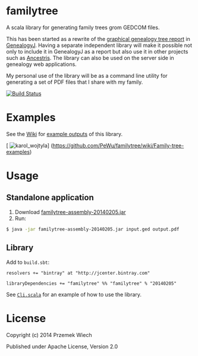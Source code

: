 familytree
==========

A scala library for generating family trees grom GEDCOM files.

This has been started as a rewrite of the [graphical genealogy tree report](http://genj.sourceforge.net/wiki/en/reports/graphicaltree) in [GenealogyJ](http://genj.sourceforge.net/). Having a separate independent library will make it possible not only to include it in GenealogyJ as a report but also use it in other projects such as [Ancestris](http://www.ancestris.org/). The library can also be used on the server side in genealogy web applications.

My personal use of the library will be as a command line utility for generating a set of PDF files that I share with my family.

[![Build Status](https://secure.travis-ci.org/PeWu/familytree.png)](http://travis-ci.org/PeWu/familytree)

Examples
========

See the [Wiki](https://github.com/PeWu/familytree/wiki/Family-tree-examples) for [example outputs](https://github.com/PeWu/familytree/wiki/Family-tree-examples) of this library.

[
![karol_wojtyla](http://imageshack.com/a/img577/3361/f89c.png)]
(https://github.com/PeWu/familytree/wiki/Family-tree-examples)

Usage
=====

Standalone application
----------------------

1. Download [familytree-assembly-20140205.jar](http://dl.bintray.com/pewu/maven/familytree/familytree_2.10/20140205/familytree-assembly-20140205.jar)
2. Run:
```sh
$ java -jar familytree-assembly-20140205.jar input.ged output.pdf
```

Library
-------

Add to `build.sbt`:

    resolvers += "bintray" at "http://jcenter.bintray.com"

    libraryDependencies += "familytree" %% "familytree" % "20140205"
    
See [`Cli.scala`](https://github.com/PeWu/familytree/blob/master/src/main/scala/familytree/Cli.scala) for an example of how to use the library.

License
=======

Copyright (c) 2014 Przemek Wiech

Published under Apache License, Version 2.0
